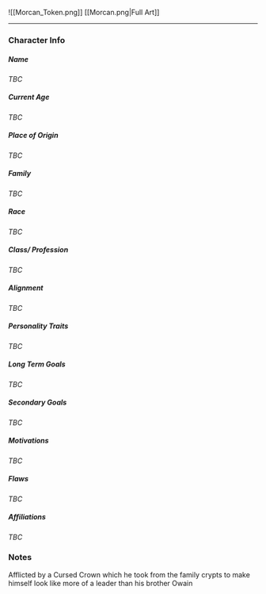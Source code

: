 ![[Morcan_Token.png]]
[[Morcan.png|Full Art]]

---
### Character Info
##### Name 
*TBC* 
##### Current Age
*TBC*
##### Place of Origin
*TBC*
##### Family
*TBC*
##### Race
*TBC*
##### Class/ Profession
*TBC*
##### Alignment
*TBC*
##### Personality Traits
*TBC*
##### Long Term Goals
*TBC*
##### Secondary Goals
*TBC*
##### Motivations
*TBC*
##### Flaws
*TBC*
##### Affiliations
*TBC*
### Notes

Afflicted by a Cursed Crown which he took from the family crypts to make himself look like more of a leader than his brother Owain